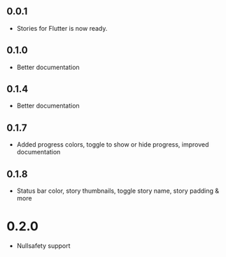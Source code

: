 ## 0.0.1

* Stories for Flutter is now ready.


## 0.1.0

* Better documentation

## 0.1.4

* Better documentation

## 0.1.7

* Added progress colors, toggle to show or hide progress, improved documentation

## 0.1.8

* Status bar color, story thumbnails, toggle story name, story padding & more

# 0.2.0

* Nullsafety support
